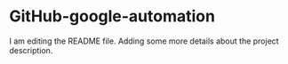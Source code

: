 # GitHub-google-automation
I am editing the README file. Adding some more details about the project description.
